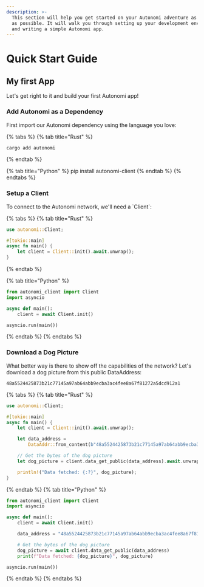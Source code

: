 ```yaml
---
description: >-
  This section will help you get started on your Autonomi adventure as quickly
  as possible. It will walk you through setting up your development environment
  and writing a simple Autonomi app.
---
```


# Quick Start Guide

## My first App

Let's get right to it and build your first Autonomi app!

### Add Autonomi as a Dependency

First import our Autonomi dependency using the language you love:

{% tabs %}
{% tab title="Rust" %}
```rust
cargo add autonomi
```
{% endtab %}

{% tab title="Python" %}
pip install autonomi-client
{% endtab %}
{% endtabs %}

### Setup a Client

To connect to the Autonomi network, we'll need a \`Client\`:

{% tabs %}
{% tab title="Rust" %}
```rust
use autonomi::Client;

#[tokio::main]
async fn main() {
    let client = Client::init().await.unwrap();
}
```
{% endtab %}

{% tab title="Python" %}
```python
from autonomi_client import Client
import asyncio

async def main():
    client = await Client.init()

asyncio.run(main())
```

{% endtab %}
{% endtabs %}

### Download a Dog Picture

What better way is there to show off the capabilities of the network? Let's download a dog picture from this public DataAddress:

```
48a5524425873b21c77145a97ab64abb9ecba3ac4fee8a67f81272a5dcd912a1
```

{% tabs %}
{% tab title="Rust" %}
```rust
use autonomi::Client;

#[tokio::main]
async fn main() {
    let client = Client::init().await.unwrap();

    let data_address =
        DataAddr::from_content(b"48a5524425873b21c77145a97ab64abb9ecba3ac4fee8a67f81272a5dcd912a1");

    // Get the bytes of the dog picture
    let dog_picture = client.data_get_public(data_address).await.unwrap();

    println!("Data fetched: {:?}", dog_picture);
}
```
{% endtab %}
{% tab title="Python" %}
```python
from autonomi_client import Client
import asyncio

async def main():
    client = await Client.init()

    data_address = "48a5524425873b21c77145a97ab64abb9ecba3ac4fee8a67f81272a5dcd912a1"

    # Get the bytes of the dog picture
    dog_picture = await client.data_get_public(data_address)
    print(f"Data fetched: {dog_picture}", dog_picture)

asyncio.run(main())
```
{% endtab %}
{% endtabs %}
